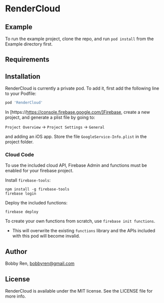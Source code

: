 # RenderCloud

## Example

To run the example project, clone the repo, and run `pod install` from the Example directory first.

## Requirements

## Installation

RenderCloud is currently a private pod. To add it, first add the following line to your Podfile:

```ruby
pod 'RenderCloud'
```

In [https://https://console.firebase.google.com/]Firebase, create a new project, and generate a plist file by going to:

`Project Overview` -> `Project Settings` -> `General` 

and adding an iOS app. Store the file `GoogleService-Info.plist` in the project folder.

### Cloud Code

To use the included cloud API, Firebase Admin and functions must be enabled for your firebase project.

Install `firebase-tools`:

```
npm install -g firebase-tools
firebase login
```

Deploy the included functions:
```
firebase deploy
```

To create your own functions from scratch, use `firebase init functions`.
* This will overwrite the existing `functions` library and the APIs included with this pod will become invalid. 

## Author

Bobby Ren, bobbyren@gmail.com

## License

RenderCloud is available under the MIT license. See the LICENSE file for more info.


